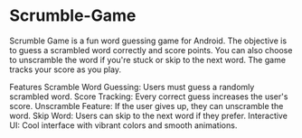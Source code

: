# Scrumble-Game
Scrumble Game is a fun word guessing game for Android. The objective is to guess a scrambled word correctly and score points. 
You can also choose to unscramble the word if you're stuck or skip to the next word. The game tracks your score as you play.

Features
Scramble Word Guessing: Users must guess a randomly scrambled word.
Score Tracking: Every correct guess increases the user's score.
Unscramble Feature: If the user gives up, they can unscramble the word.
Skip Word: Users can skip to the next word if they prefer.
Interactive UI: Cool interface with vibrant colors and smooth animations.
